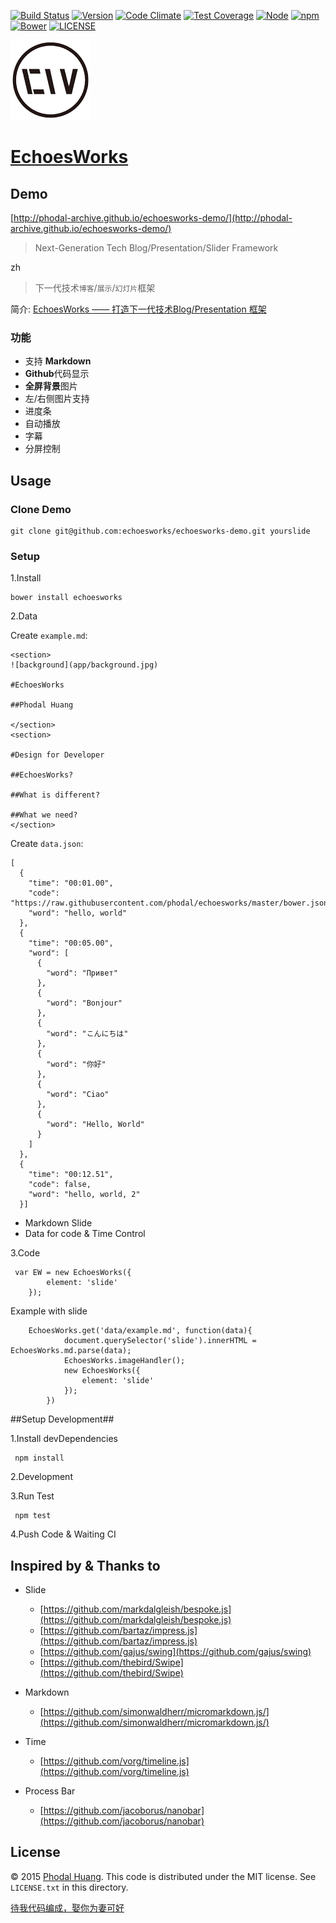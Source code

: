 [![Build Status](https://travis-ci.org/phodal/echoesworks.svg?branch=master)](https://travis-ci.org/phodal/echoesworks)
[![Version](http://img.shields.io/npm/v/echoesworks.svg?style=flat)](http://http://img.shields.io/npm/v/echoesworks.svg)
[![Code Climate](https://codeclimate.com/github/phodal/echoesworks/badges/gpa.svg)](https://codeclimate.com/github/phodal/echoesworks)
[![Test Coverage](https://codeclimate.com/github/phodal/echoesworks/badges/coverage.svg)](https://codeclimate.com/github/phodal/echoesworks)
[![Node](https://img.shields.io/node/v/gh-badges.svg?style=flat)]()
[![npm](https://img.shields.io/npm/dm/echoesworks.svg?style=flat)]()
[![Bower](https://img.shields.io/bower/v/echoesworks.svg?style=flat)]()
[![LICENSE](https://img.shields.io/badge/license-MIT-green.svg?style=flat)]()

![Logo](app/logo_small.png)

[EchoesWorks](http://phodal.github.io/echoesworks/)
===

Demo
---

[http://phodal-archive.github.io/echoesworks-demo/](http://phodal-archive.github.io/echoesworks-demo/)

> Next-Generation Tech Blog/Presentation/Slider Framework

zh

> 下一代技术``博客``/``展示``/``幻灯片``框架
 
简介: [EchoesWorks —— 打造下一代技术Blog/Presentation 框架](http://www.phodal.com/blog/build-echoesworks/)
  
### 功能

- 支持 **Markdown**
- **Github**代码显示
- **全屏背景**图片
- 左/右侧图片支持
- 进度条
- 自动播放
- 字幕
- 分屏控制

## Usage

### Clone Demo

    git clone git@github.com:echoesworks/echoesworks-demo.git yourslide

### Setup

1.Install

    bower install echoesworks
    
2.Data

Create ``example.md``: 

    <section>
    ![background](app/background.jpg)
    
    #EchoesWorks
    
    ##Phodal Huang
      
    </section>
    <section>
    
    #Design for Developer
    
    ##EchoesWorks?
    
    ##What is different?
    
    ##What we need?
    </section>
    
Create ``data.json``:
    
    [
      {
        "time": "00:01.00",
        "code": "https://raw.githubusercontent.com/phodal/echoesworks/master/bower.json",
        "word": "hello, world"
      },
      {
        "time": "00:05.00",
        "word": [
          {
            "word": "Привет"
          },
          {
            "word": "Bonjour"
          },
          {
            "word": "こんにちは"
          },
          {
            "word": "你好"
          },
          {
            "word": "Ciao"
          },
          {
            "word": "Hello, World"
          }
        ]
      },
      {
        "time": "00:12.51",
        "code": false,
        "word": "hello, world, 2"
      }]
    
- Markdown Slide
- Data for code & Time Control     
    
3.Code    

     var EW = new EchoesWorks({
     		element: 'slide'
     	});

Example with slide

		EchoesWorks.get('data/example.md', function(data){
				document.querySelector('slide').innerHTML = EchoesWorks.md.parse(data);
				EchoesWorks.imageHandler();
				new EchoesWorks({
					element: 'slide'
				});
			})


##Setup Development##

1.Install devDependencies

     npm install

2.Development

3.Run Test

     npm test
      
4.Push Code & Waiting CI            

## Inspired by & Thanks to

- Slide

    * [https://github.com/markdalgleish/bespoke.js](https://github.com/markdalgleish/bespoke.js)
    * [https://github.com/bartaz/impress.js](https://github.com/bartaz/impress.js)
    * [https://github.com/gajus/swing](https://github.com/gajus/swing)
    * [https://github.com/thebird/Swipe](https://github.com/thebird/Swipe)

- Markdown
    
    * [https://github.com/simonwaldherr/micromarkdown.js/](https://github.com/simonwaldherr/micromarkdown.js/)

- Time 
    
    * [https://github.com/vorg/timeline.js](https://github.com/vorg/timeline.js)

- Process Bar 
 
    * [https://github.com/jacoborus/nanobar](https://github.com/jacoborus/nanobar)

License
---

© 2015 [Phodal Huang](http://www.phodal.com). This code is distributed under the MIT license. See `LICENSE.txt` in this directory.

[待我代码编成，娶你为妻可好](http://www.xuntayizhan.com/blog/ji-ke-ai-qing-zhi-er-shi-dai-wo-dai-ma-bian-cheng-qu-ni-wei-qi-ke-hao-wan/)
